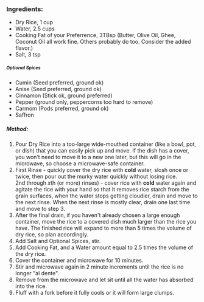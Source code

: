 ### Ingredients:

-   Dry Rice, 1 cup
-   Water, 2.5 cups
-   Cooking Fat of your Preferrence, 3TBsp 
(Butter, Olive Oil, Ghee, Coconut Oil all work fine. Others probably do too. Consider the added flavor.)
-   Salt, 3 tsp

##### <sub>*Optional Spices*</sub>
-   Cumin (Seed preferred, ground ok)
-   Anise (Seed preferred, ground ok)
-   Cinnamon (Stick ok, ground preferred)
-   Pepper (ground only, peppercorns too hard to remove)
-   Carmom (Pods preferred, ground ok)
-   Saffron

##### Method:

1.  Pour Dry Rice into a too-large wide-mouthed container (like a bowl, pot, or dish) that you can easily pick up and move. If the dish has a cover, you won’t need to move it to a new one later, but this will go in the microwave, so choose a microwave-safe container.
2.  First Rinse - quickly cover the dry rice with **cold** water, slosh once or twice, then pour out the murky water quickly without losing rice.  
2nd through *x*th (or more) rinses) - cover rice with **cold** water again and agitate the rice with your hand so that it removes rice starch from the grain surfaces, when the water stops getting cloudier, drain and move to the next rinse. When the next rinse is mostly clear, drain one last time and move to step 3.
3.  After the final drain, if you haven't already chosen a large enough container, move the rice to a covered dish much larger than the rice you have. The finished rice will expand to more than 5 times the volume of dry rice, so plan accordingly.
4.  Add Salt and Optional Spices, stir.
5.  Add Cooking Fat, and a Water amount equal to 2.5 times the volume of the dry rice.
6.  Cover the container and microwave for 10 minutes.
7.  Stir and microwave again in 2 minute increments until the rice is no longer "al dente".
8.  Remove from the microwave and let sit until all the water has absorbed into the rice.
9.  Fluff with a fork before it fully cools or it will form large clumps.

